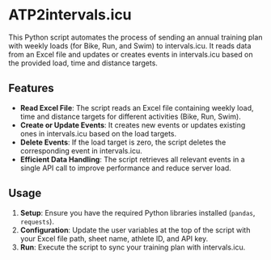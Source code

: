 # ATP2intervals.icu

This Python script automates the process of sending an annual training plan with weekly loads (for Bike, Run, and Swim) to intervals.icu. It reads data from an Excel file and updates or creates events in intervals.icu based on the provided load, time and distance targets.

## Features

- **Read Excel File**: The script reads an Excel file containing weekly load, time and distance targets for different activities (Bike, Run, Swim).
- **Create or Update Events**: It creates new events or updates existing ones in intervals.icu based on the load targets.
- **Delete Events**: If the load target is zero, the script deletes the corresponding event in intervals.icu.
- **Efficient Data Handling**: The script retrieves all relevant events in a single API call to improve performance and reduce server load.

## Usage

1. **Setup**: Ensure you have the required Python libraries installed (`pandas`, `requests`).
2. **Configuration**: Update the user variables at the top of the script with your Excel file path, sheet name, athlete ID, and API key.
3. **Run**: Execute the script to sync your training plan with intervals.icu.
